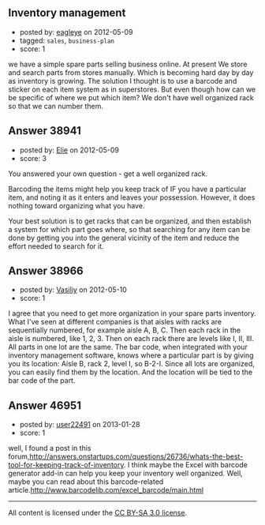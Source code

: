 ## Inventory management

- posted by: [eagleye](https://stackexchange.com/users/-1/17883-eagleye) on 2012-05-09
- tagged: `sales`, `business-plan`
- score: 1

we have a simple spare parts selling business online. At present We store and search parts from stores manually. Which is becoming hard day by day as inventory is growing. The solution I thought is to use a barcode and sticker on each item system as in superstores. But even though how can we be specific of where we put which item?  We don't have well organized rack so that we can number them.


## Answer 38941

- posted by: [Elie](https://stackexchange.com/users/-1/1752-elie) on 2012-05-09
- score: 3

You answered your own question - get a well organized rack.

Barcoding the items might help you keep track of IF you have a particular item, and noting it as it enters and leaves your possession. However, it does nothing toward organizing what you have.

Your best solution is to get racks that can be organized, and then establish a system for which part goes where, so that searching for any item can be done by getting you into the general vicinity of the item and reduce the effort needed to search for it.


## Answer 38966

- posted by: [Vasiliy](https://stackexchange.com/users/-1/14038-vasiliy) on 2012-05-10
- score: 1

I agree that you need to get more organization in your spare parts inventory. What I've seen at different companies is that aisles with racks are sequentially numbered, for example aisle A, B, C. Then each rack in the aisle is numbered, like 1, 2, 3. Then on each rack there are levels like I, II, III. All parts in one lot are the same. The bar code, when integrated with your inventory management software, knows where a particular part is by giving you its location: Aisle B, rack 2, level I, so B-2-I. Since all lots are organized, you can easily find them by the location. And the location will be tied to the bar code of the part.


## Answer 46951

- posted by: [user22491](https://stackexchange.com/users/-1/22491-user22491) on 2013-01-28
- score: 1

well, I found a post in this forum,http://answers.onstartups.com/questions/26736/whats-the-best-tool-for-keeping-track-of-inventory. I think maybe the Excel with barcode generator add-in can help you keep your inventory well organized. Well, maybe you can read about this barcode-related article.http://www.barcodelib.com/excel_barcode/main.html



---

All content is licensed under the [CC BY-SA 3.0 license](https://creativecommons.org/licenses/by-sa/3.0/).
